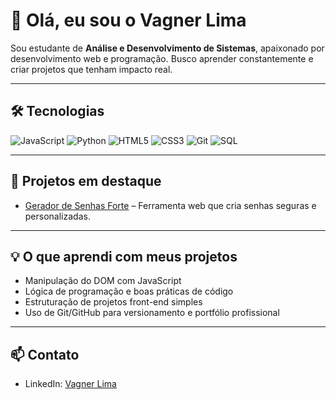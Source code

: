 # 👋 Olá, eu sou o Vagner Lima

Sou estudante de **Análise e Desenvolvimento de Sistemas**, apaixonado por desenvolvimento web e programação. Busco aprender constantemente e criar projetos que tenham impacto real.

---

## 🛠 Tecnologias
![JavaScript](https://img.shields.io/badge/-JavaScript-F7DF1E?logo=javascript&logoColor=black)
![Python](https://img.shields.io/badge/-Python-3776AB?logo=python&logoColor=white)
![HTML5](https://img.shields.io/badge/-HTML5-E34F26?logo=html5&logoColor=white)
![CSS3](https://img.shields.io/badge/-CSS3-1572B6?logo=css3&logoColor=white)
![Git](https://img.shields.io/badge/-Git-F05032?logo=git&logoColor=white)
![SQL](https://img.shields.io/badge/-SQL-4479A1?logo=MySQL&logoColor=white)

---

## 📂 Projetos em destaque
- [Gerador de Senhas Forte](https://github.com/VagnerDevBR/gerador-senhas-fortes) – Ferramenta web que cria senhas seguras e personalizadas.



---

## 💡 O que aprendi com meus projetos
- Manipulação do DOM com JavaScript  
- Lógica de programação e boas práticas de código  
- Estruturação de projetos front-end simples  
- Uso de Git/GitHub para versionamento e portfólio profissional

---

## 📫 Contato
- LinkedIn: [Vagner Lima](https://www.linkedin.com/in/vagner-lima-238540379/)
